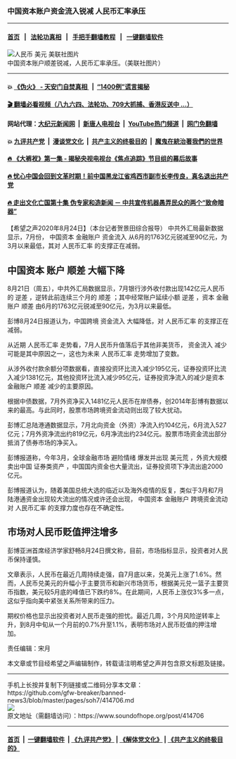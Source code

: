 ### 中国资本账户资金流入锐减  人民币汇率承压
------------------------

#### [首页](https://github.com/gfw-breaker/banned-news3/blob/master/README.md) &nbsp;&nbsp;|&nbsp;&nbsp; [法轮功真相](https://github.com/begood0513/basic/blob/master/README.md)  &nbsp;&nbsp;|&nbsp;&nbsp; [手把手翻墙教程](https://github.com/gfw-breaker/guides/wiki)  &nbsp;&nbsp;|&nbsp;&nbsp; [一键翻墙软件](https://github.com/gfw-breaker/nogfw/blob/master/README.md)  



<div><img alt="人民币 美元 美联社图片" src="https://img.soundofhope.org/2019-12/image_2.jpg"/>
<br/><figcaption class="caption">
 中国资本账户顺差锐减，人民币汇率承压。（美联社图片）
</figcaption></div><hr/>

#### 💥 [《伪火》 - 天安门自焚真相 ](http://141.164.51.119:10000/videos/blog/weihuo.html)&nbsp; |&nbsp; [“1400例”谎言揭秘  ](http://141.164.51.119:10000/videos/blog/jiexi1400.html)

#### [ 🎬  翻墙必看视频（八九六四、法轮功、709大抓捕、香港反送中 ...）](https://github.com/gfw-breaker/links/blob/master/banned.md)

#### 网站代理：[大纪元新闻网](http://167.172.10.89:10080/gb/) &nbsp;|&nbsp; [新唐人电视台](http://167.172.10.89:8808/gb/)  &nbsp;|&nbsp; [YouTube热门频道](http://158.247.203.241/youtube.html) &nbsp;|&nbsp; [网门免翻墙](http://158.247.203.241:11000/show.aspx?name=ogHome)

#### 💥 [九评共产党](http://141.164.51.119:10000/videos/res/jiuping/)&nbsp; |&nbsp; [漫谈党文化](http://141.164.51.119:10000/videos/res/mtdwh/)&nbsp; |&nbsp; [共产主义的终极目的](http://141.164.51.119:10000/videos/res/zjmd/)&nbsp; |&nbsp; [魔鬼在統治著我們的世界](http://141.164.51.119:10000/videos/res/TheSpecter/)  

#### [ 🔥  《大裤衩》第一集 - 揭秘央视电视台《焦点追踪》节目组的幕后故事](http://141.164.51.119:10000/videos/news/../res/big-shorts/index.html)

#### [ 🔥  忧心中国会回到文革时期！前中国黑龙江省鸡西市副市长李传良，真名退出共产党](http://141.164.51.119:10000/videos/news/quit01.html)

#### [ 🔥  走出文化亡国第十集 伪专家和造新闻 － 中共宣传机器愚弄民众的两个“致命暗器”](http://141.164.51.119:10000/videos/news/../res/zcwhwg/index.html)

<div><div class="Content__Wrapper sc-1bvya0-0 grZQxZ">
 <p class="meta-top">
  <span class="meta">
   【希望之声2020年8月24日】（本台记者贺景田综合报导）
  </span>
  中共外汇局最新数据显示，7月份，
  <ok href="/term/317704">
   中国资本
  </ok>
  <ok href="/term/359095">
   金融账户
  </ok>
  <ok href="/term/317314">
   资金流入
  </ok>
  从6月的1763亿元锐减至90亿元，为3月以来最低，其对
  <ok href="/term/1507">
   人民币汇率
  </ok>
  的支撑正在减弱。
 </p>
 <h2>
  <strong>
   <ok href="/term/317704">
    中国资本
   </ok>
   账户
   <ok href="/term/125744">
    顺差
   </ok>
   大幅下降
  </strong>
 </h2>
 <p>
  8月21日（周五），中共外汇局数据显示，7月银行涉外收付款出现142亿元人民币的
  <ok href="/term/257425">
   逆差
  </ok>
  ，逆转此前连续三个月的
  <ok href="/term/125744">
   顺差
  </ok>
  ；其中经常账户延续小额
  <ok href="/term/257425">
   逆差
  </ok>
  ，资本
  <ok href="/term/359095">
   金融账户
  </ok>
  <ok href="/term/125744">
   顺差
  </ok>
  由6月的1763亿元锐减至90亿元，为3月以来最低。
 </p>
 <div class="AD_Embed__Wrap-sc-1xslmin-0 igMuqX module desktop">
  <div>
  </div>
 </div>
 <p>
  彭博8月24日报道认为，中国跨境
  <ok href="/term/317314">
   资金流入
  </ok>
  大幅降低，对
  <ok href="/term/1507">
   人民币汇率
  </ok>
  的支撑正在减弱。
 </p>
 <p>
  从近期
  <ok href="/term/1507">
   人民币汇率
  </ok>
  走势看，7月人民币升值落后于其他非美货币，
  <ok href="/term/317314">
   资金流入
  </ok>
  减少可能是其中原因之一，这也为未来
  <ok href="/term/1507">
   人民币汇率
  </ok>
  走势增加了变数。
 </p>
 <p>
  从涉外收付款余额分项数据看，直接投资环比流入减少195亿元，证券投资环比流入减少1381亿元，其他投资环比流入减少95亿元，证券投资净流入的减少是资本
  <ok href="/term/359095">
   金融账户
  </ok>
  <ok href="/term/125744">
   顺差
  </ok>
  减少的主要原因。
 </p>
 <p>
  根据中债数据，7月外资净买入1481亿元人民币在岸债券，创2014年彭博有数据以来的最高。与此同时，股票市场跨境资金流动则出现了较大扰动。
 </p>
 <p>
  彭博汇总陆港通数据显示，7月北向资金（外资）净流入约104亿元，6月流入527亿元；7月外资净流出约819亿元，6月净流出约234亿元。股票市场资金流出部分抵消了债券市场的净买入。
 </p>
 <p>
  彭博报道称，今年3月，全球金融市场
  <ok href="/term/221470">
   避险情绪
  </ok>
  爆发并出现
  <ok href="/term/261070">
   美元荒
  </ok>
  ，外资大规模卖出中国
  <ok href="/term/359098">
   证券类资产
  </ok>
  ，中国国内资金也大量流出，证券投资项下净流出逾2000亿元。
 </p>
 <p>
  彭博报道认为，随着美国总统大选的临近以及海外疫情的反复，类似于3月和7月陆港通资金出现较大流出的情况或许还会出现，
  <ok href="/term/317704">
   中国资本
  </ok>
  <ok href="/term/359095">
   金融账户
  </ok>
  跨境资金流动对
  <ok href="/term/1507">
   人民币汇率
  </ok>
  的支撑力度也存在不确定性。
 </p>
 <h2>
  <strong>
   市场对人民币贬值押注增多
  </strong>
 </h2>
 <p>
  彭博亚洲首席经济学家舒畅8月24日撰文称，目前，市场指标显示，投资者对人民币保持谨慎。
 </p>
 <p>
  文章表示，人民币在最近几周持续走强，自7月底以来，兑美元上涨了1.6%。然而，人民币兑美元的升幅小于主要货币和新兴市场货币，根据美元兑一篮子主要货币指数，美元较5月底的峰值已下跌约8%。在此期间，人民币上涨仅3%多一点，这似乎指向美中紧张关系所带来的压力。
 </p>
 <p>
  期权价格也显示出投资者对人民币走强的担忧。最近几周，3个月风险逆转率上升，到8月中旬从一个月前的0.7%升至1.1%，表明市场对人民币贬值的押注增加。
 </p>
 <p class="meta-btm">
  责任编辑：宋月
 </p>
 <p class="meta-btm">
  本文章或节目经希望之声编辑制作，转载请注明希望之声并包含原文标题及链接。
 </p>
</div>
</div>
<hr/>
手机上长按并复制下列链接或二维码分享本文章：<br/>
https://github.com/gfw-breaker/banned-news3/blob/master/pages/soh7/414706.md <br/>
<a href='https://github.com/gfw-breaker/banned-news3/blob/master/pages/soh7/414706.md'><img src='https://github.com/gfw-breaker/banned-news3/blob/master/pages/soh7/414706.md.png'/></a> <br/>
原文地址（需翻墙访问）：https://www.soundofhope.org/post/414706


------------------------
#### [首页](https://github.com/gfw-breaker/banned-news3/blob/master/README.md) &nbsp;|&nbsp; [一键翻墙软件](https://github.com/gfw-breaker/nogfw/blob/master/README.md) &nbsp;| [《九评共产党》](https://github.com/gfw-breaker/9ping.md/blob/master/README.md#九评之一评共产党是什么) | [《解体党文化》](https://github.com/gfw-breaker/jtdwh.md/blob/master/README.md) | [《共产主义的终极目的》](https://github.com/gfw-breaker/gczydzjmd.md/blob/master/README.md)


<img src='http://gfw-breaker.win/banned-news3/pages/soh7/414706.md' width='0px' height='0px'/>